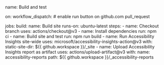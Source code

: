 name: Build and test

on:
  workflow_dispatch: # enable run button on github.com
  pull_request

jobs:
  build:
    name: Build site
    runs-on: ubuntu-latest
    steps:
      - name: Checkout branch
        uses: actions/checkout@v3
      - name: Install dependencies
        run: npm ci
      - name: Build site and test
        run: npm run build
      - name: Run Accessibility Insights site-wide
        uses: microsoft/accessibility-insights-action@v3
        with:
          static-site-dir: ${{ github.workspace }}/_site
      - name: Upload Accessibility Insights report as artifact
        uses: actions/upload-artifact@v3
        with:
          name: accessibility-reports
          path: ${{ github.workspace }}/_accessibility-reports
